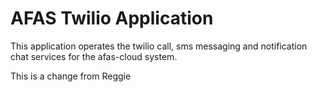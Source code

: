 # AFAS Twilio Application

This application operates the twilio call, sms messaging and notification chat services for the afas-cloud system.

This is a change from Reggie
